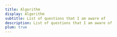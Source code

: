 ```yaml
---
title: Algorithm
display: Algorithm
subtitle: List of questions that I am aware of
description: List of questions that I am aware of
plum: true
---
```


<ListAllQuestions module="algorithm" />
